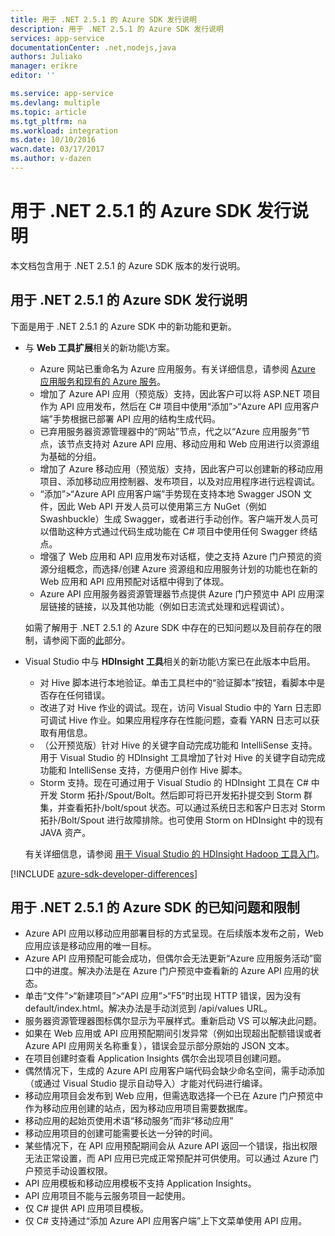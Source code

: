 ```yaml
---
title: 用于 .NET 2.5.1 的 Azure SDK 发行说明
description: 用于 .NET 2.5.1 的 Azure SDK 发行说明
services: app-service
documentationCenter: .net,nodejs,java
authors: Juliako
manager: erikre
editor: ''

ms.service: app-service
ms.devlang: multiple
ms.topic: article
ms.tgt_pltfrm: na
ms.workload: integration
ms.date: 10/10/2016
wacn.date: 03/17/2017
ms.author: v-dazen
---
```


# 用于 .NET 2.5.1 的 Azure SDK 发行说明

本文档包含用于 .NET 2.5.1 的 Azure SDK 版本的发行说明。

## 用于 .NET 2.5.1 的 Azure SDK 发行说明

下面是用于 .NET 2.5.1 的 Azure SDK 中的新功能和更新。

- 与 **Web 工具扩展**相关的新功能\\方案。

    - Azure 网站已重命名为 Azure 应用服务。有关详细信息，请参阅 [Azure 应用服务和现有的 Azure 服务](../app-service-web/app-service-changes-existing-services.md)。
    - 增加了 Azure API 应用（预览版）支持，因此客户可以将 ASP.NET 项目作为 API 应用发布，然后在 C# 项目中使用“添加”>“Azure API 应用客户端”手势根据已部署 API 应用的结构生成代码。
    - 已弃用服务器资源管理器中的“网站”节点，代之以“Azure 应用服务”节点，该节点支持对 Azure API 应用、移动应用和 Web 应用进行以资源组为基础的分组。
    - 增加了 Azure 移动应用（预览版）支持，因此客户可以创建新的移动应用项目、添加移动应用控制器、发布项目，以及对应用程序进行远程调试。
    - “添加”>“Azure API 应用客户端”手势现在支持本地 Swagger JSON 文件，因此 Web API 开发人员可以使用第三方 NuGet（例如 Swashbuckle）生成 Swagger，或者进行手动创作。客户端开发人员可以借助这种方式通过代码生成功能在 C# 项目中使用任何 Swagger 终结点。
    - 增强了 Web 应用和 API 应用发布对话框，使之支持 Azure 门户预览的资源分组概念，而选择/创建 Azure 资源组和应用服务计划的功能也在新的 Web 应用和 API 应用预配对话框中得到了体现。
    - Azure API 应用服务器资源管理器节点提供 Azure 门户预览中 API 应用深层链接的链接，以及其他功能（例如日志流式处理和远程调试）。

    如需了解用于 .NET 2.5.1 的 Azure SDK 中存在的已知问题以及目前存在的限制，请参阅下面的[此](./app-service-release-notes.md#known_issues_2_5_1)部分。

- Visual Studio 中与 **HDInsight 工具**相关的新功能\\方案已在此版本中启用。
    - 对 Hive 脚本进行本地验证。单击工具栏中的“验证脚本”按钮，看脚本中是否存在任何错误。
    - 改进了对 Hive 作业的调试。现在，访问 Visual Studio 中的 Yarn 日志即可调试 Hive 作业。如果应用程序存在性能问题，查看 YARN 日志可以获取有用信息。
    - （公开预览版）针对 Hive 的关键字自动完成功能和 IntelliSense 支持。用于 Visual Studio 的 HDInsight 工具增加了针对 Hive 的关键字自动完成功能和 IntelliSense 支持，方便用户创作 Hive 脚本。
    - Storm 支持。现在可通过用于 Visual Studio 的 HDInsight 工具在 C# 中开发 Storm 拓扑/Spout/Bolt。然后即可将已开发拓扑提交到 Storm 群集，并查看拓扑/bolt/spout 状态。可以通过系统日志和客户日志对 Storm 拓扑/Bolt/Spout 进行故障排除。也可使用 Storm on HDInsight 中的现有 JAVA 资产。

    有关详细信息，请参阅 [用于 Visual Studio 的 HDInsight Hadoop 工具入门](../hdinsight/hdinsight-hadoop-visual-studio-tools-get-started.md)。

[!INCLUDE [azure-sdk-developer-differences](../../includes/azure-visual-studio-login-guide.md)]

## <a id="known_issues_2_5_1"></a> 用于 .NET 2.5.1 的 Azure SDK 的已知问题和限制

- Azure API 应用以移动应用部署目标的方式呈现。在后续版本发布之前，Web 应用应该是移动应用的唯一目标。
- Azure API 应用预配可能会成功，但偶尔会无法更新“Azure 应用服务活动”窗口中的进度。解决办法是在 Azure 门户预览中查看新的 Azure API 应用的状态。
- 单击“文件”>“新建项目”>“API 应用”>“F5”时出现 HTTP 错误，因为没有 default/index.html。解决办法是手动浏览到 /api/values URL。
- 服务器资源管理器图标偶尔显示为平展样式。重新启动 VS 可以解决此问题。
- 如果在 Web 应用或 API 应用预配期间引发异常（例如出现超出配额错误或者 Azure API 应用网关名称重复），错误会显示部分原始的 JSON 文本。
- 在项目创建时查看 Application Insights 偶尔会出现项目创建问题。
- 偶然情况下，生成的 Azure API 应用客户端代码会缺少命名空间，需手动添加（或通过 Visual Studio 提示自动导入）才能对代码进行编译。
- 移动应用项目会发布到 Web 应用，但需选取选择一个已在 Azure 门户预览中作为移动应用创建的站点，因为移动应用项目需要数据库。
- 移动应用的起始页使用术语“移动服务”而非“移动应用”
- 移动应用项目的创建可能需要长达一分钟的时间。
- 某些情况下，在 API 应用预配期间会从 Azure API 返回一个错误，指出权限无法正常设置，而 API 应用已完成正常预配并可供使用。可以通过 Azure 门户预览手动设置权限。
- API 应用模板和移动应用模板不支持 Application Insights。
- API 应用项目不能与云服务项目一起使用。
- 仅 C# 提供 API 应用项目模板。
- 仅 C# 支持通过“添加 Azure API 应用客户端”上下文菜单使用 API 应用。

<!---HONumber=Mooncake_0919_2016-->